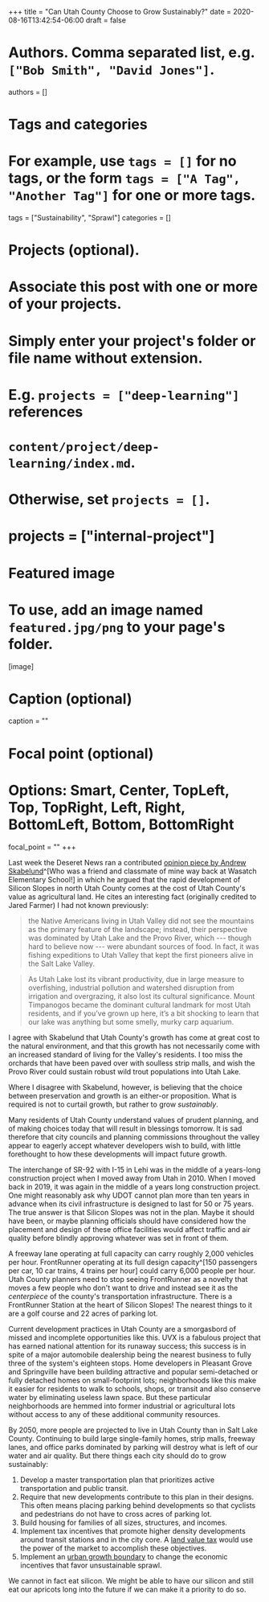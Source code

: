 +++
title = "Can Utah County Choose to Grow Sustainably?"
date = 2020-08-16T13:42:54-06:00
draft = false

# Authors. Comma separated list, e.g. `["Bob Smith", "David Jones"]`.
authors = []

# Tags and categories
# For example, use `tags = []` for no tags, or the form `tags = ["A Tag", "Another Tag"]` for one or more tags.
tags = ["Sustainability", "Sprawl"]
categories = []

# Projects (optional).
#   Associate this post with one or more of your projects.
#   Simply enter your project's folder or file name without extension.
#   E.g. `projects = ["deep-learning"]` references
#   `content/project/deep-learning/index.md`.
#   Otherwise, set `projects = []`.
# projects = ["internal-project"]

# Featured image
# To use, add an image named `featured.jpg/png` to your page's folder.
[image]
  # Caption (optional)
  caption = ""

  # Focal point (optional)
  # Options: Smart, Center, TopLeft, Top, TopRight, Left, Right, BottomLeft, Bottom, BottomRight
  focal_point = ""
+++

Last week the Deseret News ran a contributed
[opinion piece by Andrew Skabelund](https://www.deseret.com/opinion/2020/8/10/21358753/guest-opinion-utah-county-tech-centric-future-human-natural-resources-silicon-slopes-farming-desert)^[Who was a friend and classmate of mine way back at Wasatch Elementary School!]
in which he argued that the rapid development of Silicon Slopes in north Utah
County comes at the cost of Utah County's value as agricultural land. He cites
an interesting fact (originally credited to Jared Farmer) I had not known previously:

> the Native Americans living in Utah Valley did not see the mountains as the
> primary feature of the landscape; instead, their perspective was dominated by
> Utah Lake and the Provo River, which --- though hard to believe now --- were
> abundant sources of food. In fact, it was fishing expeditions to Utah Valley
> that kept the first pioneers alive in the Salt Lake Valley.

>As Utah Lake lost its vibrant productivity, due in large measure to
>overfishing, industrial pollution and watershed disruption from irrigation and
>overgrazing, it also lost its cultural significance. Mount Timpanogos became
>the dominant cultural landmark for most Utah residents, and if you’ve grown up
>here, it’s a bit shocking to learn that our lake was anything but some smelly,
> murky carp aquarium.

I agree with Skabelund that Utah County's growth has come at great cost to the
natural environment, and that this growth has not necessarily come with an
increased standard of living for the Valley's residents. I too miss the orchards
that have been paved over with soulless strip malls, and wish the Provo River
could sustain robust wild trout populations into Utah Lake.

Where I disagree with Skabelund, however, is believing that the choice between
preservation and growth is an either-or proposition. What is required is not to
curtail growth, but rather to grow *sustainably*.

Many residents of Utah County understand values of prudent planning, and of
making choices today that will result in blessings tomorrow. It is sad therefore
that city councils and planning commissions throughout the valley appear to
eagerly accept whatever developers wish to build, with little forethought to how
these developments will impact future growth.

The interchange of SR-92 with I-15 in Lehi was in the middle of a years-long
construction project when I moved away from Utah in 2010. When I moved back in
2019, it was again in the middle of a years long construction project.
One might reasonably ask why UDOT cannot plan more than ten years in advance when
its civil infrastructure is designed to last for 50 or 75 years.  The true
answer is that Silicon Slopes was not in the plan. Maybe it should have been,
or maybe planning officials should have considered how the placement and
design of these office facilities would affect traffic and air quality before
blindly approving whatever was set in front of them.

A freeway lane operating at full capacity can carry roughly 2,000 vehicles per
hour. FrontRunner operating at its full design capacity^[150 passengers per car,
10 car trains, 4 trains per hour] could carry 6,000 people per hour.
Utah County planners need to stop seeing FrontRunner as a novelty that moves
a few people who don't want to drive and instead see it as the *centerpiece* of
the county's transportation infrastructure. There is a FrontRunner Station at
the heart of Silicon Slopes! The nearest things to it are a golf course and 22
acres of parking lot.

Current development practices in Utah County are a smorgasbord of missed and
incomplete opportunities like this. UVX is a fabulous project that has earned
national attention for its runaway success; this success is in spite of a major
automobile dealership being the nearest business to fully three of the system's
eighteen stops. Home developers in Pleasant Grove and Springville have been
building attractive and popular semi-detached or fully detached homes on
small-footprint lots; neighborhoods like this make it easier for residents to
walk to schools, shops, or transit and also conserve water by eliminating useless
lawn space. But these particular neighborhoods are hemmed into former industrial
or agricultural lots without access to any of these additional community
resources.

By 2050, more people are projected to live in Utah County than in Salt Lake
County. Continuing to build large single-family homes, strip malls, freeway lanes,
and office parks dominated by parking will destroy what is left of our water and
air quality. But there things each city should do to grow sustainably:

  1. Develop a master transportation plan that prioritizes active transportation
  and public transit.
  1. Require that new  developments contribute to this plan in their designs.
  This often means placing parking behind developments so that cyclists and
  pedestrians do not have to cross acres of parking lot.
  1. Build housing for families of all sizes, structures, and incomes.
  1. Implement tax incentives that promote higher density developments around
  transit stations and in the city core. A
  [land value tax](https://www.strongtowns.org/landvaluetax) would use the
  power of the market to accomplish these objectives.
  1. Implement an [urban growth boundary](https://www.oregonmetro.gov/urban-growth-boundary)
  to change the economic incentives that favor unsustainable sprawl.

We cannot in fact eat silicon. We might be able to have our silicon and still
eat our apricots long into the future if we can make it a priority to do so.
